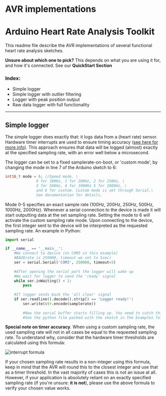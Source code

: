 # AVR implementations
# Arduino Heart Rate Analysis Toolkit

This readme file describe the AVR implementations of several functional heart rate analysis sketches.

**Unsure about which one to pick?** This depends on what you are using it for, and how it's connected. See our **QuickStart Section**

### Index:
- Simple logger
- Simple logger with outlier filtering
- Logger with peak position output
- Raw data logger with full functionality

------
## Simple logger
The simple logger does exactly that: it logs data from a (heart rate) sensor. Hardware timer interrupts are used to ensure timing accuracy ([see here for more info](http://www.paulvangent.com/2018/03/28/hardware-interrupts-are-not-that-scary/)). This approach ensures that data will be logged (almost) exactly at the specified sampling rate, with an error well below a microsecond.

The logger can be set to a fixed samplerate-on-boot, or 'custom mode', by changing the mode in line 7 of the Arduino sketch to 6:

```C
int16_t mode = 6; //Speed mode. \
              0 for 100Hz, 1 for 200Hz, 2 for 250Hz, \
              3 for 500Hz, 4 for 1000Hz 5 for 2000Hz, \
              and 6 for custom. Custom mode is set through Serial.\
              See documentation for details.              
```

Mode 0-5 specifies an exact sample rate (100Hz, 200Hz, 250Hz, 500Hz, 1000Hz, 2000Hz). Whenever a serial connection to the device is made it will start outputting data at the set sampling rate. Setting the mode to 6 will activate the custom sampling rate mode. Upon connecting to the device, the first integer sent to the device will be interpreted as the requested sampling rate. An example in Python:

```python
import serial

if __name__ == '__main__':
    #We connect to device (on COM3 in this example)
    #BAUDrate is 250000, timeout we set to 5sec)
    ser = serial.Serial('COM3', 250000, timeout=5)
    
    #After opening the serial port the logger will wake up
    #We wait for logger to send the 'ready' signal
    while ser.inWaiting() < 1: 
        pass
        
    #If logger sends back the 'all clear' signal
    if ser.readline().decode().strip() == 'Logger ready!':
        ser.write(str.encode(samplerate))
        
        #Now the serial buffer starts filling up. You need to catch this data
        #See the python file packed with the sketch in the Examples folder for a working implementation
```

**Special note on timer accuracy**.
When using a custom sampling rate, the used sampling rate will not in all cases be equal to the requested sampling rate. To understand why, consider that the hardware timer thresholds are calculated using this formula:

![interrupt formula]()

If your chosen sampling rate results in a non-integer using this formula, keep in mind that the AVR will round this to the closest integer and use that as a timer threshold. In the vast majority of cases this is not an issue at all. However, if your application is absolutely reliant on an exactly specified sampling rate (if you're unsure: **it is not**), please use the above formula to verify your chosen value works.

<example>

